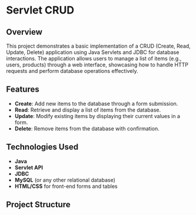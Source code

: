 #  Servlet CRUD

## Overview

This project demonstrates a basic implementation of a CRUD (Create, Read, Update, Delete) application using Java Servlets and JDBC for database interactions. The application allows users to manage a list of items (e.g., users, products) through a web interface, showcasing how to handle HTTP requests and perform database operations effectively.

## Features

- **Create**: Add new items to the database through a form submission.
- **Read**: Retrieve and display a list of items from the database.
- **Update**: Modify existing items by displaying their current values in a form.
- **Delete**: Remove items from the database with confirmation.

## Technologies Used

- **Java**
- **Servlet API**
- **JDBC**
- **MySQL** (or any other relational database)
- **HTML/CSS** for front-end forms and tables

## Project Structure

